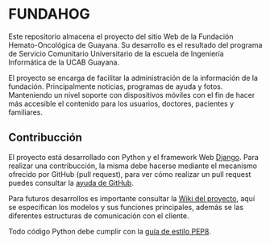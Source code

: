 FUNDAHOG
========

Este repositorio almacena el proyecto del sitio Web de la Fundación Hemato-Oncológica de Guayana. Su desarrollo es el resultado del programa de Servicio Comunitario Universitario de la escuela de Ingeniería Informática de la UCAB Guayana.

El proyecto se encarga de facilitar la administración de la información de la fundación. Principalmente noticias, programas de ayuda y fotos. Manteniendo un nivel soporte con dispositivos móviles con el fin de hacer más accesible el contenido para los usuarios, doctores, pacientes y familiares.

Contribucción
-------------
El proyecto está desarrollado con Python y el framework Web [Django](https://www.djangoproject.com/). Para realizar una contribucción, la misma debe hacerse mediante el mecanismo ofrecido por GitHub (pull request), para ver cómo realizar un pull request puedes consultar la [ayuda de GitHub](https://help.github.com/articles/creating-a-pull-request).

Para futuros desarrollos es importante consultar la [Wiki del proyecto](wiki/), aquí se especifican los modelos y sus funciones principales, además se las diferentes estructuras de comunicación con el cliente.

Todo código Python debe cumplir con la [guía de estilo PEP8](http://www.python.org/dev/peps/pep-0008/).